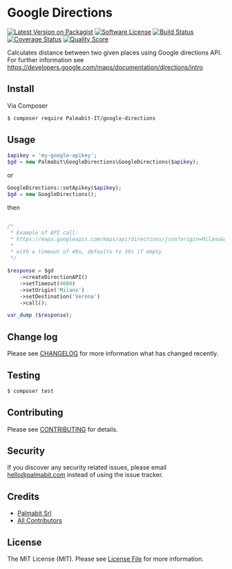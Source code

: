 # Google Directions

[![Latest Version on Packagist][ico-version]][link-packagist]
[![Software License][ico-license]](LICENSE.md)
[![Build Status][ico-travis]][link-travis]
[![Coverage Status][ico-scrutinizer]][link-scrutinizer]
[![Quality Score][ico-code-quality]][link-code-quality]


Calculates distance between two given places using Google directions API.
For further information see https://developers.google.com/maps/documentation/directions/intro

## Install

Via Composer

``` bash
$ composer require Palmabit-IT/google-directions
```

## Usage

``` php
$apikey = 'my-google-apikey';
$gd = new Palmabit\GoogleDirections\GoogleDirections($apikey);
```

or

``` php
GoogleDirections::setApikey($apikey);
$gd = new GoogleDirections();
```
then

``` php

/*
 * Example of API call:
 * https://maps.googleapis.com/maps/api/directions/json?origin=Milano&destination=Venezia&key=my-google-apikey
 *
 * with a timeout of 40s, defaults to 30s if empty
 */

$response = $gd
    ->createDirectionAPI()
    ->setTimeout(4000)
    ->setOrigin('Milano')
    ->setDestination('Verona')
    ->call();

var_dump ($response);
```

## Change log

Please see [CHANGELOG](CHANGELOG.md) for more information what has changed recently.

## Testing

``` bash
$ composer test
```

## Contributing

Please see [CONTRIBUTING](CONTRIBUTING.md) for details.

## Security

If you discover any security related issues, please email hello@palmabit.com instead of using the issue tracker.

## Credits

- [Palmabit Srl][link-author]
- [All Contributors][link-contributors]

## License

The MIT License (MIT). Please see [License File](LICENSE.md) for more information.

[ico-version]: https://img.shields.io/packagist/v/palmabit/google-directions.svg?style=flat-square
[ico-license]: https://img.shields.io/badge/license-MIT-brightgreen.svg?style=flat-square
[ico-travis]: https://img.shields.io/travis/Palmabit-IT/google-directions/master.svg?style=flat-square
[ico-scrutinizer]: https://img.shields.io/scrutinizer/coverage/g/Palmabit-IT/google-directions.svg?style=flat-square
[ico-code-quality]: https://img.shields.io/scrutinizer/g/Palmabit-IT/google-directions.svg?style=flat-square
[ico-downloads]: https://img.shields.io/packagist/dt/Palmabit-IT/google-directions.svg?style=flat-square

[link-packagist]: https://packagist.org/packages/palmabit/google-directions
[link-travis]: https://travis-ci.org/Palmabit-IT/google-directions
[link-scrutinizer]: https://scrutinizer-ci.com/g/Palmabit-IT/google-directions/code-structure
[link-code-quality]: https://scrutinizer-ci.com/g/Palmabit-IT/google-directions
[link-author]: https://github.com/Palmabit-IT
[link-contributors]: ../../contributors
